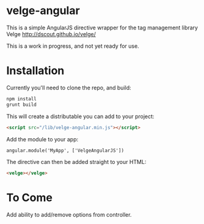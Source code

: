 # velge-angular

This is a simple AngularJS directive wrapper for the tag management library Velge
http://dscout.github.io/velge/

This is a work in progress, and not yet ready for use.

# Installation

Currently you'll need to clone the repo, and build:

```bash
npm install
grunt build
```

This will create a distributable you can add to your project:

```html
<script src="/lib/velge-angular.min.js"></script>
```

Add the module to your app:

```html
angular.module('MyApp', ['VelgeAngularJS'])
```

The directive can then be added straight to your HTML:

```html
<velge></velge>
```

# To Come

Add ability to add/remove options from controller.
